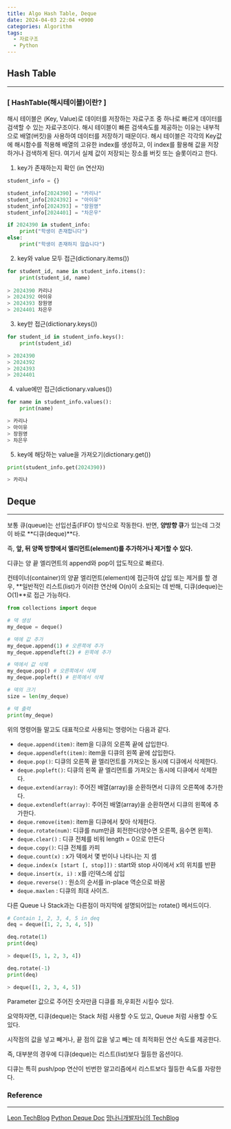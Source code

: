 ```yaml
---
title: Algo Hash Table, Deque
date: 2024-04-03 22:04 +0900
categories: Algorithm
tags:
  - 자료구조
  - Python
---
```

## Hash Table
---
### **[ HashTable(해시테이블)이란? ]**

해시 테이블은 (Key, Value)로 데이터를 저장하는 자료구조 중 하나로 빠르게 데이터를 검색할 수 있는 자료구조이다. 해시 테이블이 빠른 검색속도를 제공하는 이유는 내부적으로 배열(버킷)을 사용하여 데이터를 저장하기 때문이다. 해시 테이블은 각각의 Key값에 해시함수를 적용해 배열의 고유한 index를 생성하고, 이 index를 활용해 값을 저장하거나 검색하게 된다. 여기서 실제 값이 저장되는 장소를 버킷 또는 슬롯이라고 한다.

1. key가 존재하는지 확인 (in 연산자)

```python
student_info = {} 

student_info[2024390] = "카리나" 
student_info[2024392] = "아이유" 
student_info[2024393] = "장원영" 
student_info[2024401] = "차은우" 

if 2024390 in student_info: 
	print("학생이 존재합니다") 
else: 
	print("학생이 존재하지 않습니다")

```

2. key와 value 모두 접근(dictionary.items())
   
```python
for student_id, name in student_info.items(): 
	print(student_id, name) 
	
> 2024390 카리나
> 2024392 아이유
> 2024393 장원영
> 2024401 차은우

```


3. key만 접근(dictionary.keys())
   
```python
for student_id in student_info.keys(): 
	print(student_id) 

> 2024390
> 2024392 
> 2024393 
> 2024401

```
​
4. value에만 접근(dictionary.values())

```python
for name in student_info.values(): 
	print(name) 

> 카리나
> 아이유
> 장원영
> 차은우
```

5. key에 해당하는 value을 가져오기(dictionary.get())
   
```python
print(student_info.get(2024390)) 

> 카리나
```

## Deque
---
보통 큐(queue)는 선입선출(FIFO) 방식으로 작동한다. 
반면, **양방향 큐**가 있는데 그것이 바로 **디큐(deque)**다.

즉, **앞, 뒤 양쪽 방향에서 엘리먼트(element)를 추가하거나 제거할 수 있다.**

디큐는 양 끝 엘리먼트의 append와 pop이 압도적으로 빠르다.

컨테이너(container)의 양끝 엘리먼트(element)에 접근하여 삽입 또는 제거를 할 경우, **일반적인 리스트(list)가 이러한 연산에 O(n)이 소요되는 데 반해, 디큐(deque)는 O(1)**로 접근 가능하다.

```python
from collections import deque 

# 덱 생성 
my_deque = deque() 

# 덱에 값 추가 
my_deque.append(1) # 오른쪽에 추가 
my_deque.appendleft(2) # 왼쪽에 추가 

# 덱에서 값 삭제 
my_deque.pop() # 오른쪽에서 삭제 
my_deque.popleft() # 왼쪽에서 삭제 

# 덱의 크기 
size = len(my_deque) 

# 덱 출력 
print(my_deque)

```

위의 명령어들 말고도 대표적으로 사용되는 명령어는 다음과 같다.

- `deque.append(item)`: item을 디큐의 오른쪽 끝에 삽입한다.
- `deque.appendleft(item)`: item을 디큐의 왼쪽 끝에 삽입한다.
- `deque.pop()`: 디큐의 오른쪽 끝 엘리먼트를 가져오는 동시에 디큐에서 삭제한다.
- `deque.popleft()`: 디큐의 왼쪽 끝 엘리먼트를 가져오는 동시에 디큐에서 삭제한다.
- `deque.extend(array)`: 주어진 배열(array)을 순환하면서 디큐의 오른쪽에 추가한다.
- `deque.extendleft(array)`: 주어진 배열(array)을 순환하면서 디큐의 왼쪽에 추가한다.
- `deque.remove(item)`: item을 디큐에서 찾아 삭제한다.
- `deque.rotate(num)`: 디큐를 num만큼 회전한다(양수면 오른쪽, 음수면 왼쪽).
- `deque.clear()` : 디큐 전체를 비워 length = 0으로 만든다
- `deque.copy()`: 디큐 전체를 카피
- `deque.count(x)` : x가 덱에서 몇 번이나 나타나는 지 셈
- `deque.index(x [start [, stop]])` : start와 stop 사이에서 x의 위치를 반환
- `deque.insert(x, i)` : x를 i인덱스에 삽입
- `deque.reverse()` : 원소의 순서를 in-place 역순으로 바꿈
- `deque.maxlen` : 디큐의 최대 사이즈.

다른 Queue 나 Stack과는 다른점이 마지막에 설명되어있는 rotate() 메서드이다.
```python
# Contain 1, 2, 3, 4, 5 in deq
deq = deque([1, 2, 3, 4, 5])

deq.rotate(1)
print(deq)

> deque([5, 1, 2, 3, 4])

deq.rotate(-1)
print(deq)

> deque([1, 2, 3, 4, 5])
```

Parameter 값으로 주어진 숫자만큼 디큐를 좌,우회전 시킬수 있다.

요약하자면, 디큐(deque)는 Stack 처럼 사용할 수도 있고, Queue 처럼 사용할 수도 있다.

시작점의 값을 넣고 빼거나, 끝 점의 값을 넣고 빼는 데 최적화된 연산 속도를 제공한다.

즉, 대부분의 경우에 디큐(deque)는 리스트(list)보다 월등한 옵션이다.

디큐는 특히 push/pop 연산이 빈번한 알고리즘에서 리스트보다 월등한 속도를 자랑한다.
### Reference
---
[Leon TechBlog](https://chaewonkong.github.io/posts/python-deque.html)
[Python Deque Doc](https://docs.python.org/3/library/collections.html#collections.deque)
[망나니개발자님의 TechBlog](https://mangkyu.tistory.com/102)

